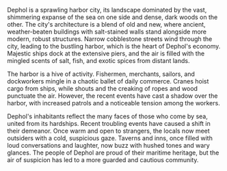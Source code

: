 Dephol is a sprawling harbor city, its landscape dominated by the vast, shimmering expanse of the sea on one side and dense, dark woods on the other. The city's architecture is a blend of old and new, where ancient, weather-beaten buildings with salt-stained walls stand alongside more modern, robust structures. Narrow cobblestone streets wind through the city, leading to the bustling harbor, which is the heart of Dephol's economy. Majestic ships dock at the extensive piers, and the air is filled with the mingled scents of salt, fish, and exotic spices from distant lands.

The harbor is a hive of activity. Fishermen, merchants, sailors, and dockworkers mingle in a chaotic ballet of daily commerce. Cranes hoist cargo from ships, while shouts and the creaking of ropes and wood punctuate the air. However, the recent events have cast a shadow over the harbor, with increased patrols and a noticeable tension among the workers.

Dephol's inhabitants reflect the many faces of those who come by sea, united from its hardships. Recent troubling events have caused a shift in their demeanor. Once warm and open to strangers, the locals now meet outsiders with a cold, suspicious gaze. Taverns and inns, once filled with loud conversations and laughter, now buzz with hushed tones and wary glances. The people of Dephol are proud of their maritime heritage, but the air of suspicion has led to a more guarded and cautious community.


